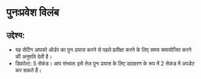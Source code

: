 # **पुनःप्रवेश विलंब**

## उद्देश्य:

- यह सेटिंग आपको ऑर्डर का पुनः प्रयास करने से पहले प्रतीक्षा करने के लिए समय समायोजित करने की अनुमति देती है।
- डिफ़ॉल्ट: 5 सेकंड। आप संभवतः इसे तेज़ पुनः प्रयास के लिए उदाहरण के रूप में 2 सेकंड में अपडेट कर सकते हैं।
